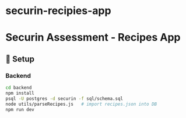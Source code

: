# securin-recipies-app
# Securin Assessment - Recipes App

## 🚀 Setup

### Backend
```bash
cd backend
npm install
psql -U postgres -d securin -f sql/schema.sql
node utils/parseRecipes.js   # import recipes.json into DB
npm run dev
